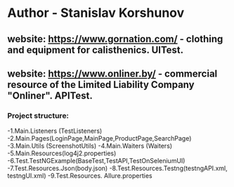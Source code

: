 # Author - Stanislav Korshunov 

## website: https://www.gornation.com/ - clothing and equipment for сalisthenics. UITest.
## website: https://www.onliner.by/ - commercial resource of the Limited Liability Company "Onliner". APITest.

### Project structure:
-1.Main.Listeners (TestListeners) 
-2.Main.Pages(LoginPage,MainPage,ProductPage,SearchPage) 
-3.Main.Utils (ScreenshotUtils) 
-4.Main.Waiters (Waiters) 
-5.Main.Resources(log4j2.properties) 
-6.Test.TestNGExample(BaseTest,TestAPI,TestOnSeleniumUI) 
-7.Test.Resources.Json(body.json) 
-8.Test.Resources.Testng(testngAPI.xml, testngUI.xml) 
-9.Test.Resources. Allure.properties 
